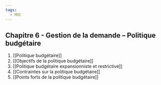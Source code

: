 ```yaml
---
tags:
  - MOC
---
```

## Chapitre 6 - Gestion de la demande – Politique budgétaire
1. [[Politique budgétaire]]
2. [[Objectifs de la politique budgétaire]]
3. [[Politique budgétaire expansionniste et restrictive]]
4. [[Contraintes sur la politique budgétaire]]
5. [[Points forts de la politique budgétaire]]